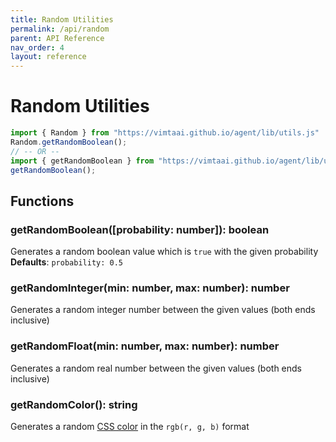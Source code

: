 ```yaml
---
title: Random Utilities
permalink: /api/random
parent: API Reference
nav_order: 4
layout: reference
---
```


# Random Utilities

```js
import { Random } from "https://vimtaai.github.io/agent/lib/utils.js"
Random.getRandomBoolean();
// -- OR --
import { getRandomBoolean } from "https://vimtaai.github.io/agent/lib/utils.js";
getRandomBoolean();
```

## Functions

### **getRandomBoolean**([probability: number]): boolean
Generates a random boolean value which is `true` with the given probability  
**Defaults**: `probability: 0.5`

### **getRandomInteger**(min: number, max: number): number
Generates a random integer number between the given values (both ends inclusive)

### **getRandomFloat**(min: number, max: number): number
Generates a random real number between the given values (both ends inclusive)

### **getRandomColor**(): string
Generates a random [CSS color][color] in the `rgb(r, g, b)` format

[color]: https://developer.mozilla.org/en-US/docs/Web/CSS/color_value
